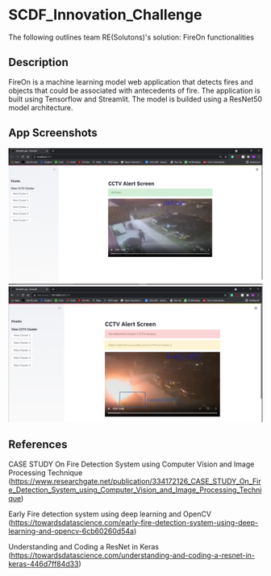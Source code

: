 # SCDF_Innovation_Challenge
The following outlines team RE(Solutons)'s solution: FireOn functionalities
## Description
FireOn is a machine learning model web application that detects fires and objects that could be associated with antecedents of fire. The application is built using Tensorflow and Streamlit. The model is builded using a ResNet50 model architecture. 
## App Screenshots
![](SCDF_inno_1.PNG)
![](SCDF_inno_2.PNG)
## References
CASE STUDY On Fire Detection System using Computer Vision and Image Processing Technique
(https://www.researchgate.net/publication/334172126_CASE_STUDY_On_Fire_Detection_System_using_Computer_Vision_and_Image_Processing_Technique)

Early Fire detection system using deep learning and OpenCV
(https://towardsdatascience.com/early-fire-detection-system-using-deep-learning-and-opencv-6cb60260d54a)

Understanding and Coding a ResNet in Keras
(https://towardsdatascience.com/understanding-and-coding-a-resnet-in-keras-446d7ff84d33)

